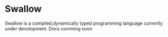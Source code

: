 # Swallow

Swallow is a compiled,dynamically typed programming language currently under devolopment. Docs comming soon